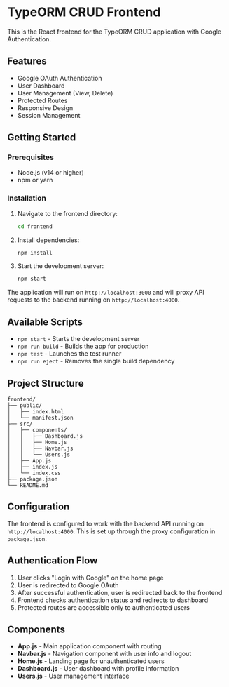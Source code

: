 # TypeORM CRUD Frontend

This is the React frontend for the TypeORM CRUD application with Google Authentication.

## Features

- Google OAuth Authentication
- User Dashboard
- User Management (View, Delete)
- Protected Routes
- Responsive Design
- Session Management

## Getting Started

### Prerequisites

- Node.js (v14 or higher)
- npm or yarn

### Installation

1. Navigate to the frontend directory:
   ```bash
   cd frontend
   ```

2. Install dependencies:
   ```bash
   npm install
   ```

3. Start the development server:
   ```bash
   npm start
   ```

The application will run on `http://localhost:3000` and will proxy API requests to the backend running on `http://localhost:4000`.

## Available Scripts

- `npm start` - Starts the development server
- `npm run build` - Builds the app for production
- `npm test` - Launches the test runner
- `npm run eject` - Removes the single build dependency

## Project Structure

```
frontend/
├── public/
│   ├── index.html
│   └── manifest.json
├── src/
│   ├── components/
│   │   ├── Dashboard.js
│   │   ├── Home.js
│   │   ├── Navbar.js
│   │   └── Users.js
│   ├── App.js
│   ├── index.js
│   └── index.css
├── package.json
└── README.md
```

## Configuration

The frontend is configured to work with the backend API running on `http://localhost:4000`. This is set up through the proxy configuration in `package.json`.

## Authentication Flow

1. User clicks "Login with Google" on the home page
2. User is redirected to Google OAuth
3. After successful authentication, user is redirected back to the frontend
4. Frontend checks authentication status and redirects to dashboard
5. Protected routes are accessible only to authenticated users

## Components

- **App.js** - Main application component with routing
- **Navbar.js** - Navigation component with user info and logout
- **Home.js** - Landing page for unauthenticated users
- **Dashboard.js** - User dashboard with profile information
- **Users.js** - User management interface
